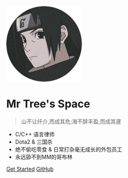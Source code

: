 <img src="assets/img/you.png" width="200px" height="200px" border-radius="10px">

# Mr Tree's Space

> 山不让纤介,而成其危;海不辞丰盈,而成其邃

- C/C++ 语言律师
- Dota2 & 三国杀
- 绝不偷吃零食 & 日常打杂毫无成长的外包员工
- 永远舔不到MM的哥布林

[Get Started](post\software_design\table_drive_refact)
[GitHub](https://github.com/leiyx)